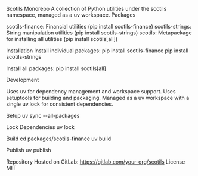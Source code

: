 Scotils Monorepo
A collection of Python utilities under the scotils namespace, managed as a uv workspace.
Packages

scotils-finance: Financial utilities (pip install scotils-finance)
scotils-strings: String manipulation utilities (pip install scotils-strings)
scotils: Metapackage for installing all utilities (pip install scotils[all])

Installation
Install individual packages:
pip install scotils-finance
pip install scotils-strings

Install all packages:
pip install scotils[all]

Development

Uses uv for dependency management and workspace support.
Uses setuptools for building and packaging.
Managed as a uv workspace with a single uv.lock for consistent dependencies.

Setup
uv sync --all-packages

Lock Dependencies
uv lock

Build
cd packages/scotils-finance
uv build

Publish
uv publish

Repository
Hosted on GitLab: https://gitlab.com/your-org/scotils
License
MIT
